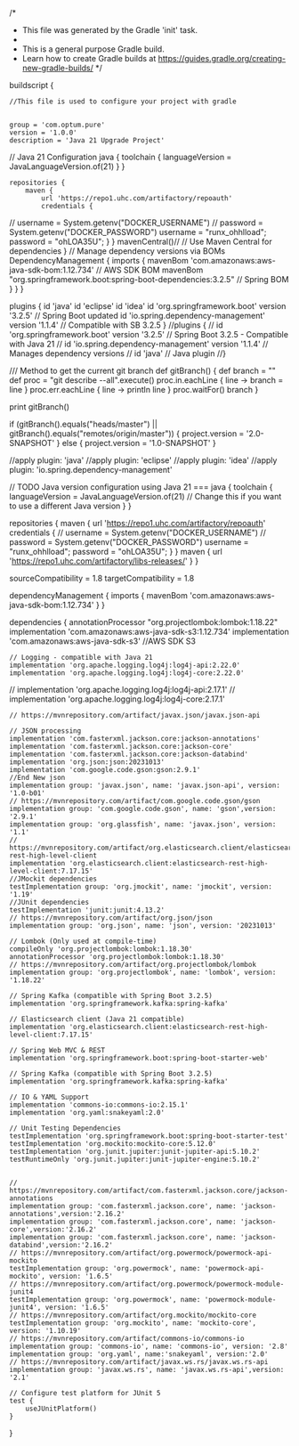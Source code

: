 /*
 * This file was generated by the Gradle 'init' task.
 *
 * This is a general purpose Gradle build.
 * Learn how to create Gradle builds at https://guides.gradle.org/creating-new-gradle-builds/
 */

buildscript {

    //This file is used to configure your project with gradle


    group = 'com.optum.pure'
    version = '1.0.0'
    description = 'Java 21 Upgrade Project'

//    Java 21 Configuration
    java {
        toolchain {
            languageVersion = JavaLanguageVersion.of(21)
        }
    }

    repositories {
        maven {
            url 'https://repo1.uhc.com/artifactory/repoauth'
            credentials {
//                username = System.getenv("DOCKER_USERNAME")
//                password = System.getenv("DOCKER_PASSWORD")
                username = "runx_ohhlload";
                password = "ohLOA35U";
            }
        }
        mavenCentral()// // Use Maven Central for dependencies
    }
//  Manage dependency versions via BOMs
    DependencyManagement {
        imports {
            mavenBom 'com.amazonaws:aws-java-sdk-bom:1.12.734' // AWS SDK BOM
            mavenBom "org.springframework.boot:spring-boot-dependencies:3.2.5" // Spring BOM
        }
    }
}

plugins {
    id 'java'
    id 'eclipse'
    id 'idea'
    id 'org.springframework.boot' version '3.2.5' // Spring Boot updated
    id 'io.spring.dependency-management' version '1.1.4' // Compatible with SB 3.2.5
}
//plugins {
//    id 'org.springframework.boot' version '3.2.5' // Spring Boot 3.2.5 - Compatible with Java 21
//    id 'io.spring.dependency-management' version '1.1.4' // Manages dependency versions
//    id 'java' // Java plugin
//}

/// Method to get the current git branch
def gitBranch() {
    def branch = ""
    def proc = "git describe --all".execute()
    proc.in.eachLine { line -> branch = line }
    proc.err.eachLine { line -> println line }
    proc.waitFor()
    branch
}

print gitBranch()

if (gitBranch().equals("heads/master") || gitBranch().equals("remotes/origin/master")) {
    project.version = '2.0-SNAPSHOT'
} else {
    project.version = '1.0-SNAPSHOT'
}

//apply plugin: 'java'
//apply plugin: 'eclipse'
//apply plugin: 'idea'
//apply plugin: 'io.spring.dependency-management'


// TODO Java version configuration using Java 21 ===
java {
    toolchain {
        languageVersion = JavaLanguageVersion.of(21) // Change this if you want to use a different Java version
    }
}

repositories {
    maven {
        url 'https://repo1.uhc.com/artifactory/repoauth'
        credentials {
//            username = System.getenv("DOCKER_USERNAME")
//            password = System.getenv("DOCKER_PASSWORD")
            username = "runx_ohhlload";
            password = "ohLOA35U";
        }
    }
    maven {
        url 'https://repo1.uhc.com/artifactory/libs-releases/'
    }
}



sourceCompatibility = 1.8
targetCompatibility = 1.8

dependencyManagement {
    imports {
        mavenBom 'com.amazonaws:aws-java-sdk-bom:1.12.734'
    }
}

dependencies {
    annotationProcessor "org.projectlombok:lombok:1.18.22"
    implementation 'com.amazonaws:aws-java-sdk-s3:1.12.734'
    implementation 'com.amazonaws:aws-java-sdk-s3' //AWS SDK S3

    // Logging - compatible with Java 21
    implementation 'org.apache.logging.log4j:log4j-api:2.22.0'
    implementation 'org.apache.logging.log4j:log4j-core:2.22.0'

//    implementation 'org.apache.logging.log4j:log4j-api:2.17.1'
//    implementation 'org.apache.logging.log4j:log4j-core:2.17.1'


    // https://mvnrepository.com/artifact/javax.json/javax.json-api

    // JSON processing
    implementation 'com.fasterxml.jackson.core:jackson-annotations'
    implementation 'com.fasterxml.jackson.core:jackson-core'
    implementation 'com.fasterxml.jackson.core:jackson-databind'
    implementation 'org.json:json:20231013'
    implementation 'com.google.code.gson:gson:2.9.1'
    //End New json
    implementation group: 'javax.json', name: 'javax.json-api', version: '1.0-b01'
    // https://mvnrepository.com/artifact/com.google.code.gson/gson
    implementation group: 'com.google.code.gson', name: 'gson',version: '2.9.1'
    implementation group: 'org.glassfish', name: 'javax.json', version: '1.1'
    // https://mvnrepository.com/artifact/org.elasticsearch.client/elasticsearch-rest-high-level-client
    implementation 'org.elasticsearch.client:elasticsearch-rest-high-level-client:7.17.15'
    //JMockit dependencies
    testImplementation group: 'org.jmockit', name: 'jmockit', version: '1.19'
    //JUnit dependencies
    testImplementation 'junit:junit:4.13.2'
    // https://mvnrepository.com/artifact/org.json/json
    implementation group: 'org.json', name: 'json', version: '20231013'

    // Lombok (Only used at compile-time)
    compileOnly 'org.projectlombok:lombok:1.18.30'
    annotationProcessor 'org.projectlombok:lombok:1.18.30'
    // https://mvnrepository.com/artifact/org.projectlombok/lombok
    implementation group: 'org.projectlombok', name: 'lombok', version: '1.18.22'

    // Spring Kafka (compatible with Spring Boot 3.2.5)
    implementation 'org.springframework.kafka:spring-kafka'

    // Elasticsearch client (Java 21 compatible)
    implementation 'org.elasticsearch.client:elasticsearch-rest-high-level-client:7.17.15'

    // Spring Web MVC & REST
    implementation 'org.springframework.boot:spring-boot-starter-web'

    // Spring Kafka (compatible with Spring Boot 3.2.5)
    implementation 'org.springframework.kafka:spring-kafka'

    // IO & YAML Support
    implementation 'commons-io:commons-io:2.15.1'
    implementation 'org.yaml:snakeyaml:2.0'

    // Unit Testing Dependencies
    testImplementation 'org.springframework.boot:spring-boot-starter-test'
    testImplementation 'org.mockito:mockito-core:5.12.0'
    testImplementation 'org.junit.jupiter:junit-jupiter-api:5.10.2'
    testRuntimeOnly 'org.junit.jupiter:junit-jupiter-engine:5.10.2'


    // https://mvnrepository.com/artifact/com.fasterxml.jackson.core/jackson-annotations
    implementation group: 'com.fasterxml.jackson.core', name: 'jackson-annotations',version:'2.16.2'
    implementation group: 'com.fasterxml.jackson.core', name: 'jackson-core',version:'2.16.2'
    implementation group: 'com.fasterxml.jackson.core', name: 'jackson-databind',version:'2.16.2'
    // https://mvnrepository.com/artifact/org.powermock/powermock-api-mockito
    testImplementation group: 'org.powermock', name: 'powermock-api-mockito', version: '1.6.5'
    // https://mvnrepository.com/artifact/org.powermock/powermock-module-junit4
    testImplementation group: 'org.powermock', name: 'powermock-module-junit4', version: '1.6.5'
    // https://mvnrepository.com/artifact/org.mockito/mockito-core
    testImplementation group: 'org.mockito', name: 'mockito-core', version: '1.10.19'
    // https://mvnrepository.com/artifact/commons-io/commons-io
    implementation group: 'commons-io', name: 'commons-io', version: '2.8'
    implementation group: 'org.yaml', name:'snakeyaml', version:'2.0'
    // https://mvnrepository.com/artifact/javax.ws.rs/javax.ws.rs-api
    implementation group: 'javax.ws.rs', name: 'javax.ws.rs-api',version: '2.1'

    // Configure test platform for JUnit 5
    test {
        useJUnitPlatform()
    }
}
